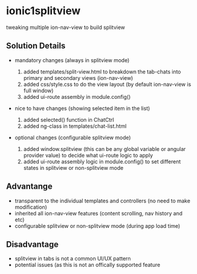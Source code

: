# ionic1splitview
tweaking multiple ion-nav-view to build splitview

## Solution Details

* mandatory changes (always in splitview mode)
  1. added templates/split-view.html to breakdown the tab-chats into primary and secondary views (ion-nav-view)
  2. added css/style.css to do the view layout (by default ion-nav-view is full window)
  3. added ui-route assembly in module.config()

* nice to have changes (showing selected item in the list)
  1. added selected() function in ChatCtrl
  2. added ng-class in templates/chat-list.html

* optional changes (configurable splitview mode)
  1. added window.splitview (this can be any global variable or angular provider value) to decide what ui-route logic to apply
  2. added ui-route assembly logic in module.config() to set different states in splitview or non-splitview mode


## Advantange

* transparent to the individual templates and controllers (no need to make modification)
* inherited all ion-nav-view features (content scrolling, nav history and etc)
* configurable splitview or non-splitview mode (during app load time)

## Disadvantage

* splitview in tabs is not a common UI/UX pattern
* potential issues (as this is not an offically supported feature
